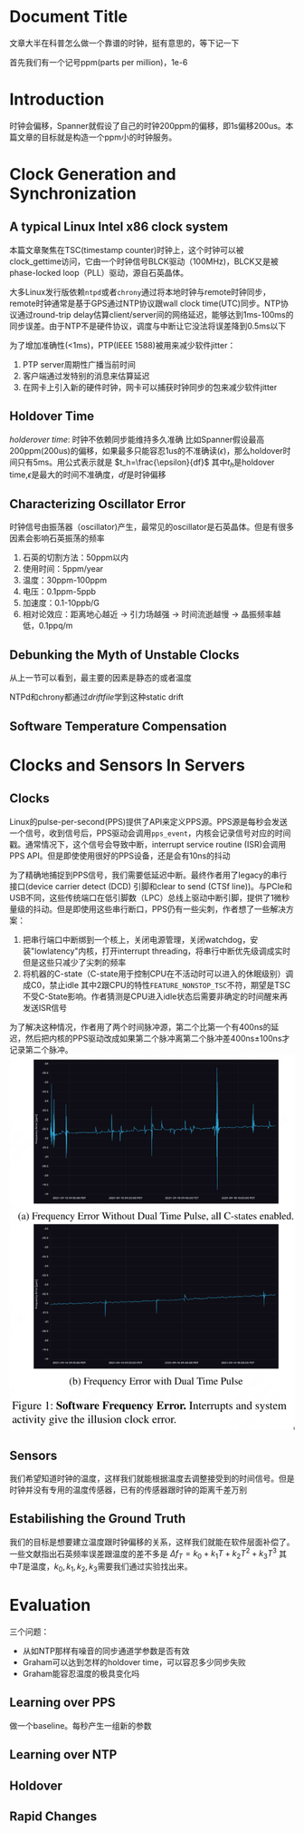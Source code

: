 # Document Title

文章大半在科普怎么做一个靠谱的时钟，挺有意思的，等下记一下

首先我们有一个记号ppm(parts per million)，1e-6

# Introduction

时钟会偏移，Spanner就假设了自己的时钟200ppm的偏移，即1s偏移200us。本篇文章的目标就是构造一个ppm小的时钟服务。

# Clock Generation and Synchronization

## A typical Linux Intel x86 clock system

本篇文章聚焦在TSC(timestamp counter)时钟上，这个时钟可以被clock_gettime访问，它由一个时钟信号BLCK驱动（100MHz)，BLCK又是被phase-locked loop（PLL）驱动，源自石英晶体。

大多Linux发行版依赖`ntpd`或者`chrony`通过将本地时钟与remote时钟同步，remote时钟通常是基于GPS通过NTP协议跟wall clock time(UTC)同步。NTP协议通过round-trip delay估算client/server间的网络延迟，能够达到1ms-100ms的同步误差。由于NTP不是硬件协议，调度与中断让它没法将误差降到0.5ms以下

为了增加准确性(<1ms)，PTP(IEEE 1588)被用来减少软件jitter：
1. PTP server周期性广播当前时间
2. 客户端通过发特别的消息来估算延迟
3. 在网卡上引入新的硬件时钟，网卡可以捕获时钟同步的包来减少软件jitter

## Holdover Time
*holderover time*: 时钟不依赖同步能维持多久准确
比如Spanner假设最高200ppm(200us)的偏移，如果最多只能容忍1us的不准确读($\epsilon$)，那么holdover时间只有5ms。用公式表示就是
$t_h=\frac{\epsilon}{df}$
其中$t_h$是holdover time,$\epsilon$是最大的时间不准确度，$df$是时钟偏移

## Characterizing Oscillator Error
时钟信号由振荡器（oscillator)产生，最常见的oscillator是石英晶体。但是有很多因素会影响石英振荡的频率
1. 石英的切割方法：50ppm以内
2. 使用时间：5ppm/year
3. 温度：30ppm-100ppm
4. 电压：0.1ppm-5ppb
5. 加速度：0.1-10ppb/G
6. 相对论效应：距离地心越近 → 引力场越强 → 时间流逝越慢 → 晶振频率越低，0.1ppq/m

## Debunking the Myth of Unstable Clocks
从上一节可以看到，最主要的因素是静态的或者温度

NTPd和chrony都通过*driftfile*学到这种static drift

## Software Temperature Compensation
# Clocks and Sensors In Servers
## Clocks
Linux的pulse-per-second(PPS)提供了API来定义PPS源。PPS源是每秒会发送一个信号，收到信号后，PPS驱动会调用`pps_event`，内核会记录信号对应的时间戳。通常情况下，这个信号会导致中断，interrupt service routine (ISR)会调用PPS API。但是即使使用很好的PPS设备，还是会有10ns的抖动

为了精确地捕捉到PPS信号，我们需要低延迟中断。最终作者用了legacy的串行接口(device carrier detect (DCD) 引脚和clear to send (CTSf line))。与PCIe和USB不同，这些传统端口在低引脚数（LPC）总线上驱动中断引脚，提供了1微秒量级的抖动。但是即使用这些串行断口，PPS仍有一些尖刺，作者想了一些解决方案：
1. 把串行端口中断绑到一个核上，关闭电源管理，关闭watchdog，安装"lowlatency"内核，打开interrupt threading，将串行中断优先级调成实时
   但是这些只减少了尖刺的频率
2. 将机器的C-state（C-state用于控制CPU在不活动时可以进入的休眠级别）调成C0，禁止idle
其中2跟CPU的特性`FEATURE_NONSTOP_TSC`不符，期望是TSC不受C-State影响。作者猜测是CPU进入idle状态后需要非确定的时间醒来再发送ISR信号

为了解决这种情况，作者用了两个时间脉冲源，第二个比第一个有400ns的延迟，然后把内核的PPS驱动改成如果第二个脉冲离第二个脉冲差400ns±100ns才记录第二个脉冲。
![](../../images/papers/200.png)
## Sensors
我们希望知道时钟的温度，这样我们就能根据温度去调整接受到的时间信号。但是时钟并没有专用的温度传感器，已有的传感器跟时钟的距离千差万别
## Estabilishing the Ground Truth
我们的目标是想要建立温度跟时钟偏移的关系，这样我们就能在软件层面补偿了。一些文献指出石英频率误差跟温度的差不多是
$\Delta f_T=k_0+k_1T+k_2T^2+k_3T^3$
其中$T$是温度，$k_0,k_1,k_2,k_3$需要我们通过实验找出来。
# Evaluation
三个问题：
* 从如NTP那样有噪音的同步通道学参数是否有效
* Graham可以达到怎样的holdover time，可以容忍多少同步失败
* Graham能容忍温度的极具变化吗
## Learning over PPS
做一个baseline。每秒产生一组新的参数
## Learning over NTP
## Holdover
## Rapid Changes

